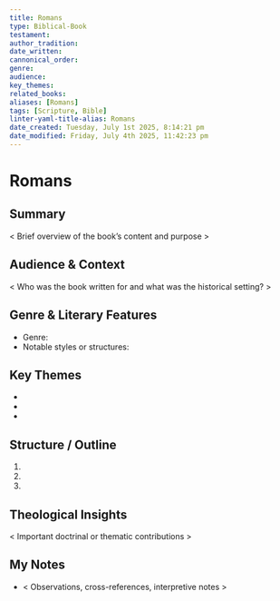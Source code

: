 ```yaml
---
title: Romans
type: Biblical-Book
testament: 
author_tradition: 
date_written: 
cannonical_order: 
genre: 
audience: 
key_themes: 
related_books: 
aliases: [Romans]
tags: [Scripture, Bible]
linter-yaml-title-alias: Romans
date_created: Tuesday, July 1st 2025, 8:14:21 pm
date_modified: Friday, July 4th 2025, 11:42:23 pm
---
```


# Romans

## Summary
< Brief overview of the book’s content and purpose >

## Audience & Context
< Who was the book written for and what was the historical setting? >

## Genre & Literary Features
- Genre:  
- Notable styles or structures:  

## Key Themes
- 
- 
- 

## Structure / Outline
1.  
2.  
3.  

## Theological Insights
< Important doctrinal or thematic contributions >


## My Notes
- < Observations, cross-references, interpretive notes >
